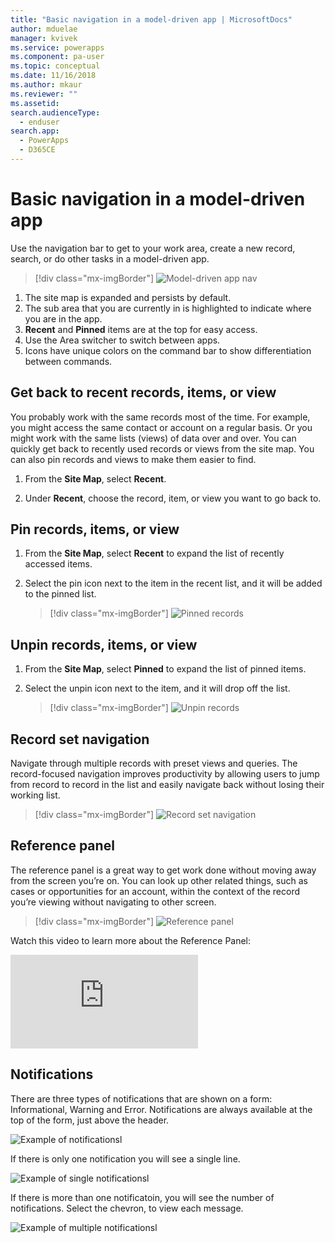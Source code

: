 ```yaml
---
title: "Basic navigation in a model-driven app | MicrosoftDocs"
author: mduelae
manager: kvivek
ms.service: powerapps
ms.component: pa-user
ms.topic: conceptual
ms.date: 11/16/2018
ms.author: mkaur
ms.reviewer: ""
ms.assetid: 
search.audienceType: 
  - enduser
search.app: 
  - PowerApps
  - D365CE
---
```

#  Basic navigation in a model-driven app 

Use the navigation bar to get to your work area, create a new record, search, or do other tasks in a model-driven app.

> [!div class="mx-imgBorder"]
> ![Model-driven app nav](media/nav.png "Model-driven app nav")

1. The site map is expanded and persists by default.
2. The sub area that you are currently in is highlighted to indicate where you are in the app.
3. **Recent** and **Pinned** items are at the top for easy access. 
4. Use the Area switcher to switch between apps.
5. Icons have unique colors on the command bar to show differentiation between commands.
  
## Get back to recent records, items, or view
You probably work with the same records most of the time. For example, you might access the same contact or account on a regular basis. Or you might work with the same lists (views) of data over and over. You can quickly get back to recently used records or views from the site map. You can also pin records and views to make them easier to find. 
  
1. From the **Site Map**, select **Recent**.
  
2. Under **Recent**, choose the record, item, or view you want to go back to. 

## Pin records, items, or view

1. From the **Site Map**, select **Recent** to expand the list of recently accessed items.
2. Select the pin icon next to the item in the recent list, and it will be added to the pinned list.

   > [!div class="mx-imgBorder"]
   > ![Pinned records](media/pinnedrecords.png "Pinned records")

## Unpin records, items, or view

1. From the **Site Map**, select **Pinned** to expand the list of pinned items.
2. Select the unpin icon next to the item, and it will drop off the list.  

   > [!div class="mx-imgBorder"]
   > ![Unpin records](media/unpinnedrecords.png "Unpin records")

## Record set navigation 
Navigate through multiple records with preset views and queries. The record-focused navigation improves productivity by allowing users to jump from record to record in the list and easily navigate back without losing their working list.

> [!div class="mx-imgBorder"]
> ![Record set navigation](media/recordset.png "Record set navigation")

## Reference panel
The reference panel is a great way to get work done without moving away from the screen you’re on. You can look up other related things, such as cases or opportunities for an account, within the context of the record you’re viewing without navigating to other screen.

> [!div class="mx-imgBorder"]
> ![Reference panel](media/reference-panel.png "Reference panel")

 Watch this video to learn more about the Reference Panel:

<div class="embeddedvideo"><iframe src="https://www.microsoft.com/en-us/videoplayer/embed/d8224c3f-6e20-4b8e-9d0d-b0f5602c7708" frameborder="0" allowfullscreen=""></iframe></div>

## Notifications 

There are three types of notifications that are shown on a form: Informational, Warning and Error. Notifications are always available at the top of the form, just above the header.

![Example of notificationsl](media/notifications.png "Example of notifications")

If there is only one notification you will see a single line.

![Example of single notificationsl](media/single_notification.png "Example of single notifications")

If there is more than one notificatoin, you will see the number of notifications. Select the chevron, to view each message.

![Example of multiple notificationsl](media/multiple_notification.png "Example of multiple notifications")



